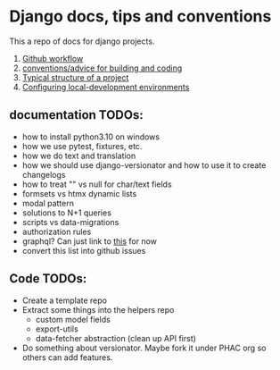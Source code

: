 # Django docs, tips and conventions

This a repo of docs for django projects. 


1. [Github workflow](git-workflow.md)
2. [conventions/advice for building and coding](conventions.md)
3. [Typical structure of a project](code-structure.md)
4. [Configuring local-development environments](local-dev.md)


## documentation TODOs:

- how to install python3.10 on windows
- how we use pytest, fixtures, etc. 
- how we do text and translation
- how we should use django-versionator and how to use it to create changelogs 
- how to treat "" vs null for char/text fields
- formsets vs htmx dynamic lists
- modal pattern
- solutions to N+1 queries
- scripts vs data-migrations
- authorization rules
- graphql? Can just link to [this](https://github.com/AlexCLeduc/graphene-django-promises-example/tree/master/proj/gql) for now
- convert this list into github issues

## Code TODOs:

- Create a template repo
- Extract some things into the helpers repo
    - custom model fields
    - export-utils
    - data-fetcher abstraction (clean up API first)
- Do something about versionator. Maybe fork it under PHAC org so others can add features. 
